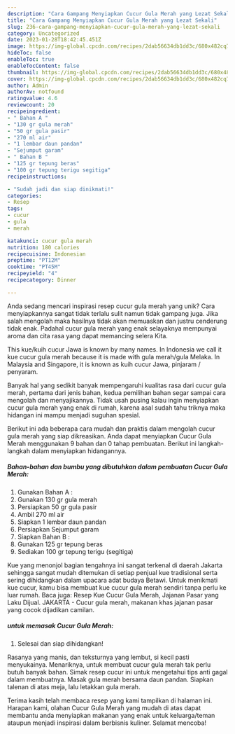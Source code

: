 ```yaml
---
description: "Cara Gampang Menyiapkan Cucur Gula Merah yang Lezat Sekali"
title: "Cara Gampang Menyiapkan Cucur Gula Merah yang Lezat Sekali"
slug: 236-cara-gampang-menyiapkan-cucur-gula-merah-yang-lezat-sekali
category: Uncategorized
date: 2023-01-28T18:42:45.451Z
image: https://img-global.cpcdn.com/recipes/2dab56634db1dd3c/680x482cq70/cucur-gula-merah-foto-resep-utama.jpg
hideToc: false
enableToc: true
enableTocContent: false
thumbnail: https://img-global.cpcdn.com/recipes/2dab56634db1dd3c/680x482cq70/cucur-gula-merah-foto-resep-utama.jpg
cover: https://img-global.cpcdn.com/recipes/2dab56634db1dd3c/680x482cq70/cucur-gula-merah-foto-resep-utama.jpg
author: Admin
authorAv: notfound
ratingvalue: 4.6
reviewcount: 20
recipeingredient:
- " Bahan A "
- "130 gr gula merah"
- "50 gr gula pasir"
- "270 ml air"
- "1 lembar daun pandan"
- "Sejumput garam"
- " Bahan B "
- "125 gr tepung beras"
- "100 gr tepung terigu segitiga"
recipeinstructions:

- "Sudah jadi dan siap dinikmati!"
categories:
- Resep
tags:
- cucur
- gula
- merah

katakunci: cucur gula merah 
nutrition: 180 calories
recipecuisine: Indonesian
preptime: "PT12M"
cooktime: "PT45M"
recipeyield: "4"
recipecategory: Dinner

---
```





Anda sedang mencari inspirasi resep cucur gula merah yang unik? Cara menyiapkannya sangat tidak terlalu sulit namun tidak gampang juga. Jika salah mengolah maka hasilnya tidak akan memuaskan dan justru cenderung tidak enak. Padahal cucur gula merah yang enak selayaknya mempunyai aroma dan cita rasa yang dapat memancing selera Kita.





This kue/kuih cucur Jawa is known by many names. In Indonesia we call it kue cucur gula merah because it is made with gula merah/gula Melaka. In Malaysia and Singapore, it is known as kuih cucur Jawa, pinjaram / penyaram.

Banyak hal yang sedikit banyak mempengaruhi kualitas rasa dari cucur gula merah, pertama dari jenis bahan, kedua pemilihan bahan segar sampai cara mengolah dan menyajikannya. Tidak usah pusing kalau ingin menyiapkan cucur gula merah yang enak di rumah, karena asal sudah tahu triknya maka hidangan ini mampu menjadi suguhan spesial.






Berikut ini ada beberapa cara mudah dan praktis dalam mengolah cucur gula merah yang siap dikreasikan. Anda dapat menyiapkan Cucur Gula Merah menggunakan 9 bahan dan 0 tahap pembuatan. Berikut ini langkah-langkah dalam menyiapkan hidangannya.

<!--inarticleads1-->

##### Bahan-bahan dan bumbu yang dibutuhkan dalam pembuatan Cucur Gula Merah:

1. Gunakan  Bahan A :
1. Gunakan 130 gr gula merah
1. Persiapkan 50 gr gula pasir
1. Ambil 270 ml air
1. Siapkan 1 lembar daun pandan
1. Persiapkan Sejumput garam
1. Siapkan  Bahan B :
1. Gunakan 125 gr tepung beras
1. Sediakan 100 gr tepung terigu (segitiga)


Kue yang menonjol bagian tengahnya ini sangat terkenal di daerah Jakarta sehingga sangat mudah ditemukan di setiap penjual kue tradisional serta sering dihidangkan dalam upacara adat budaya Betawi. Untuk menikmati kue cucur, kamu bisa membuat kue cucur gula merah sendiri tanpa perlu ke luar rumah. Baca juga: Resep Kue Cucur Gula Merah, Jajanan Pasar yang Laku Dijual. JAKARTA - Cucur gula merah, makanan khas jajanan pasar yang cocok dijadikan camilan. 

<!--inarticleads2-->

#####  untuk memasak Cucur Gula Merah:


1. Selesai dan siap dihidangkan!

Rasanya yang manis, dan teksturnya yang lembut, si kecil pasti menyukainya. Menariknya, untuk membuat cucur gula merah tak perlu butuh banyak bahan. Simak resep cucur ini untuk mengetahui tips anti gagal dalam membuatnya. Masak gula merah bersama daun pandan. Siapkan talenan di atas meja, lalu letakkan gula merah. 

Terima kasih telah membaca resep yang kami tampilkan di halaman ini. Harapan kami, olahan Cucur Gula Merah yang mudah di atas dapat membantu anda menyiapkan makanan yang enak untuk keluarga/teman ataupun menjadi inspirasi dalam berbisnis kuliner. Selamat mencoba!
